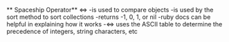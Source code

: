 ** Spaceship Operator**
<=>
-is used to compare objects
-is used by the sort method to sort collections
-returns -1, 0, 1, or nil
-ruby docs can be helpful in explaining how it works
-<=> uses the ASCII table to determine the precedence of integers, string characters, etc